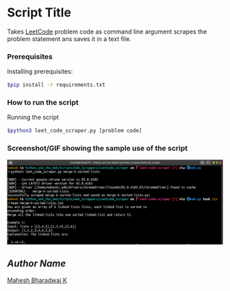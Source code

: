 # Script Title

Takes [LeetCode](https://leetcode.com/) problem code as command line argument scrapes the problem statement ans saves it in a text file.

### Prerequisites

Installing prerequisites:
```bash
$pip install -r requirements.txt
```

### How to run the script

Running the script
```bash
$python3 leet_code_scraper.py [problem code]
```
### Screenshot/GIF showing the sample use of the script

![Screenshot of output](./output.png)


## *Author Name*

[Mahesh Bharadwaj K](https://github.com/MaheshBharadwaj)